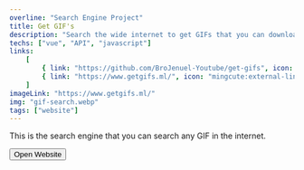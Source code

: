 ```yaml
---
overline: "Search Engine Project"
title: Get GIF's
description: "Search the wide internet to get GIFs that you can download"
techs: ["vue", "API", "javascript"]
links:
    [
        { link: "https://github.com/BroJenuel-Youtube/get-gifs", icon: "ant-design:github-filled", tooltip: "Open in Github" },
        { link: "https://www.getgifs.ml/", icon: "mingcute:external-link-line", tooltip: "Open Link" },
    ]
imageLink: "https://www.getgifs.ml/"
img: "gif-search.webp"
tags: ["website"]
---
```


This is the search engine that you can search any GIF in the internet.

<a href="https://www.getgifs.ml/" target="_blank">
<button class="btn">
    <span>
        <Icon name="octicon:link-external-16"></Icon>
        Open Website
    </span>
</button>
</a>